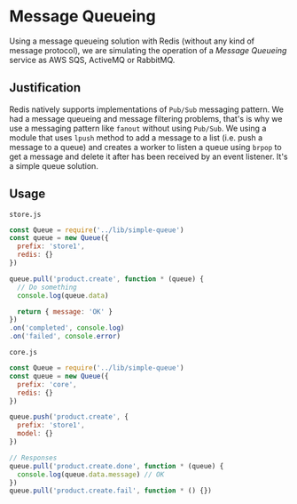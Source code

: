 # Message Queueing

Using a message queueing solution with Redis (without any kind of message protocol), we are simulating the operation of a *Message Queueing* service as AWS SQS, ActiveMQ or RabbitMQ.

## Justification

Redis natively supports implementations of `Pub/Sub` messaging pattern. We had a message queueing and message filtering problems, that's is why we use a messaging pattern like `fanout` without using `Pub/Sub`. We using a module that uses `lpush` method to add a message to a list (i.e. push a message to a queue) and creates a worker to listen a queue using `brpop` to get a message and delete it after has been received by an event listener. It's a simple queue solution.

## Usage

`store.js`

```js
const Queue = require('../lib/simple-queue')
const queue = new Queue({
  prefix: 'store1',
  redis: {}
})

queue.pull('product.create', function * (queue) {
  // Do something
  console.log(queue.data)

  return { message: 'OK' }
})
.on('completed', console.log)
.on('failed', console.error)
```

`core.js`

```js
const Queue = require('../lib/simple-queue')
const queue = new Queue({
  prefix: 'core',
  redis: {}
})

queue.push('product.create', {
  prefix: 'store1',
  model: {}
})

// Responses
queue.pull('product.create.done', function * (queue) {
  console.log(queue.data.message) // OK
})
queue.pull('product.create.fail', function * () {})
```
